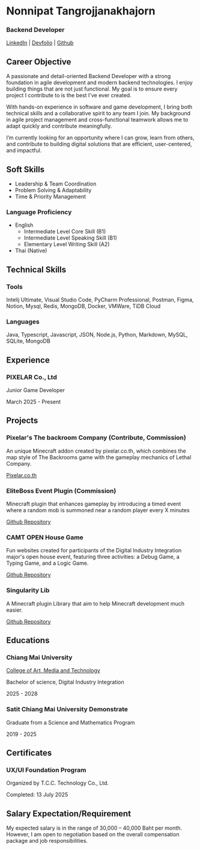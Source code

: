 # Nonnipat Tangrojjanakhajorn

### Backend Developer

[LinkedIn](https://www.linkedin.com/in/nont-nonnipat) | [Devfolio](https://devfolio.co/@Pinont) | [Github](https://github.com/pinont)

## **Career Objective**

A passionate and detail-oriented Backend Developer with a strong foundation in agile development and modern backend technologies. I enjoy building things that are not just functional. My goal is to ensure every project I contribute to is the best I've ever created.

With hands-on experience in software and game development, I bring both technical skills and a collaborative spirit to any team I join. My background in agile project management and cross-functional teamwork allows me to adapt quickly and contribute meaningfully.

I’m currently looking for an opportunity where I can grow, learn from others, and contribute to building digital solutions that are efficient, user-centered, and impactful.

## **Soft Skills**

- Leadership & Team Coordination
- Problem Solving & Adaptability
- Time & Priority Management
    
### **Language Proficiency**
    
- English
    - Intermediate Level Core Skill (B1)
    - Intermediate Level Speaking Skill (B1)
    - Elementary Level Writing Skill (A2)
- Thai (Native)

## **Technical Skills**

### **Tools**

Intelij Ultimate, Visual Studio Code, PyCharm Professional, Postman, Figma, Notion, Mysql, Redis, MongoDB, Docker, VMWare, TiDB Cloud

### **Languages**

Java, Typescript, Javascript, JSON, Node.js, Python, Markdown, MySQL, SQLite, MongoDB

## **Experience**

### **PIXELAR Co., Ltd**

Junior Game Developer

March 2025 - Present

## **Projects**

### **Pixelar's The backroom Company (Contribute, Commission)**

An unique Minecraft addon created by pixelar.co.th, which combines the map style of The Backrooms game with the gameplay mechanics of Lethal Company.

[Pixelar.co.th](https://pixelar.co.th/en)

### **EliteBoss Event Plugin (Commission)**

Minecraft plugin that enhances gameplay by introducing a timed event where a random mob is summoned near a random player every X minutes

[Github Repository](https://github.com/Pinont/EliteBossEvent.git)

### **CAMT OPEN House Game**

Fun websites created for participants of the Digital Industry Integration major's open house event, featuring three activities: a Debug Game, a Typing Game, and a Logic Game.

[Github Repository](https://github.com/Pinont/DII-minigame.git)

### **Singularity Lib**

A Minecraft plugin Library that aim to help Minecraft development much easier.

[Github Repository](https://github.com/Pinont/SingularityLib.git)

## **Educations**

### Chiang Mai University

[College of Art, Media and Technology](https://www.camt.cmu.ac.th)

Bachelor of science, Digital Industry Integration

2025 - 2028

### Satit Chiang Mai University Demonstrate

Graduate from a Science and Mathematics Program

2019 - 2025

## **Certificates**

### **UX/UI Foundation Program**

Organized by T.C.C. Technology Co., Ltd.

Completed: 13 July 2025

## **Salary Expectation/Requirement**

My expected salary is in the range of 30,000 – 40,000 Baht per month. However, I am open to negotiation based on the overall compensation package and job responsibilities.